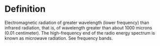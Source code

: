 # Definition

Electromagnetic radiation of greater wavelength (lower frequency) than
infrared radiation, that is, of wavelength greater than about 1000
microns (0.01 centimeter). The high-frequency end of the radio energy
spectrum is known as microwave radiation. See frequency bands.
